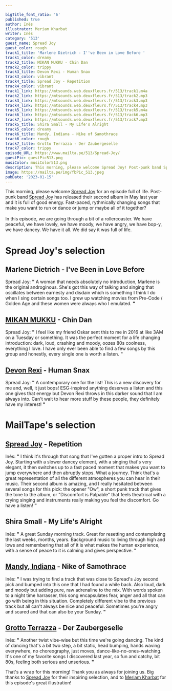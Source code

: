 ```yaml
---

bigTitle_font_ratio: '6'
published: true
author: Inès
illustrator: Meriam Kharbat
writer: Inès
category: '513'
guest_name: Spread Joy
guest_color: rough
track1_title: 'Marlene Dietrich - I''ve Been in Love Before '
track1_color: dreamy
track2_title: MIKAN MUKKU - Chin Dan
track2_color: trippy
track3_title: Devon Rexi - Human Snax
track3_color: vibrant
track4_title: Spread Joy - Repetition
track4_color: vibrant
track1_link: https://mtsounds.web.deuxfleurs.fr/513/track1.m4a
track2_link: https://mtsounds.web.deuxfleurs.fr/513/track2.mp3
track3_link: https://mtsounds.web.deuxfleurs.fr/513/track3.mp3
track4_link: https://mtsounds.web.deuxfleurs.fr/513/track4.mp3
track5_link: https://mtsounds.web.deuxfleurs.fr/513/track5.m4a
track6_link: https://mtsounds.web.deuxfleurs.fr/513/track6.mp3
track7_link: https://mtsounds.web.deuxfleurs.fr/513/track7.mp3
track5_title: Shira Small - My Life's Alright
track5_color: dreamy
track6_title: Mandy, Indiana - Nike of Samothrace
track6_color: rough
track7_title: Grotto Terrazza - Der Zaubergeselle
track7_color: trippy
episode_URL: https://www.mailta.pe/513/Spread-Joy/
guestPic: guestPic513.png
musiColor: musiColor513.png
description: This morning, please welcome Spread Joy! Post-punk band Spread Joy makes fast-paced, rythmically changing songs that make you want to run or dance or jump or maybe all of it together? In this episode, we are going through a bit of a rollercoaster for an episode full of life.
image: https://mailta.pe/img/fbPic_513.jpeg
pubDate: '2023-01-15'
---
```

 This morning, please welcome [Spread Joy](https://spreadjoy.bandcamp.com/) for an episode full of life. Post-punk band [Spread Joy](https://spreadjoy.bandcamp.com/) has released their second album in May last year and it is full of good energy. Fast-paced, rythmically changing songs that make you want to run or dance or jump or maybe all of it together? 
<br><br>
In this episode, we are going through a bit of a rollercoaster. We have peaceful, we have lovely, we have moody, we have angry, we have bop-y, we have dancey. We have it all. We did say it was full of life.

# Spread Joy's selection

## Marlene Dietrich - I've Been in Love Before
Spread Joy: **"** A woman that needs absolutely no introduction, Marlene is the original androginous. She's got this way of talking and singing that oscillates between earnesty and disdain which is something I think I do when I sing certain songs too. I grew up watching movies from Pre-Code / Golden Age and these women were always who I emulated. **"** 

## [MIKAN MUKKU](https://bitterlakerecordings.bandcamp.com/album/kan-b-w-chin-dan) - Chin Dan
Spread Joy: **"** I feel like my friend Oskar sent this to me in 2016 at like 3AM on a Tuesday or something. It was the perfect moment for a life changing introduction: dark, loud, crashing and moody, oozes 80s coolness, everything I love. I have only ever been able to find a few songs by this group and honestly, every single one is worth a listen. **"** 

## [Devon Rexi](https://southofnorthamsterdam.bandcamp.com/album/tambal-ep) - Human Snax
Spread Joy: **"** A contemporary one for the list! This is a new discovery for me and, well, it just bops! ESG-inspired anything deserves a listen and this one gives that energy but Devon Rexi throws in this darker sound that I am always into. Can't wait to hear more stuff by these people, they definitely have my interest! **"** 



# MailTape's selection

## [Spread Joy](https://spreadjoy.bandcamp.com/) - Repetition
Inès: **"** I think it's through that song that I've gotten a proper intro to Spread Joy. Starting with a slower dancey element, with a singing that's very elegant, it then switches up to a fast paced moment that makes you want to jump everywhere and then abruptly stops. What a journey. Think that's a great representation of all the different atmospheres you can hear in their music. Their second album is amazing, and I really hesitated between several songs for this pick: the opener "Ow", a short punk track that gives the tone to the album, or "Discomfort is Palpable" that feels theatrical with a crying singing and instruments really making you feel the discomfort. Go have a listen! **"** 

## Shira Small - My Life's Alright
Inès: **"** A great Sunday morning track. Great for resetting and contemplating the last weeks, months, years. Background music to living through high and lows and remembering that all of it is what makes the human experience, with a sense of peace to it is calming and gives perspective. **"** 

## [Mandy, Indiana](https://mandyindiana.bandcamp.com/) - Nike of Samothrace
Inès: **"** I was trying to find a track that was close to Spread's Joy second pick and bumped into this one that I had found a while back. Also loud, dark and moody but adding pure, raw adrenaline to the mix. With words spoken to a night time harrasser, this song encapsulates fear, anger and all that can go with being in this situation. Completely different vibe to the previous track but all can't always be nice and peaceful. Sometimes you're angry and scared and that can also be your Sunday. **"** 

## [Grotto Terrazza](https://mapledeathrecords.bandcamp.com/album/kalte-k-stlichkeiten) - Der Zaubergeselle
Inès: **"** Another twist vibe-wise but this time we're going dancing. The kind of dancing that's a bit two step, a bit static, head bumping, hands waving everywhere, no choreography, just moves, dance-like-no-ones-watching. It's one of my favorite songs I discovered last year, so fun and catchy, bit 80s, feeling both serious and unserious. **"** 

That's a wrap for this morning! Thank you as always for joining us. Big thanks to [Spread Joy](https://spreadjoy.bandcamp.com/) for their inspiring selection, and to [Meriam Kharbat](https://www.meriamkharbat.com/illustration) for this episode's great illustration!
